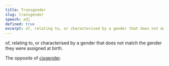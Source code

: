 ```yaml
---
title: Transgender
slug: transgender
speech: adj
defined: true
excerpt: of, relating to, or characterised by a gender that does not match the gender they were assigned at birth.
---
```


of, relating to, or characterised by a gender that does not match the gender they were assigned at birth.

The opposite of [cisgender](/definitions/cisgender).
